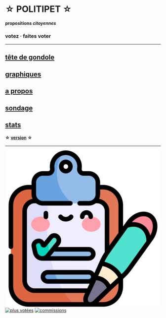 <div id="header" markdown="1" onclick="location='info'">

☆ POLITIPET ☆
=============

#### propositions _citoyennes_

### votez · faites voter

</div>

-----

## [tête de gondole](tdg)
## [graphiques](gfx)
## [a propos](info)
## [sondage](poll)
## [stats](stats)

#### ☆ [version](ver) ☆

-----

<div id="footer" markdown="1">

[![sondage](favicon.ico)](poll/)
[![plus votées][logo an]][most voted]
[![commissions][logo lois]](commission/)

</div>


[logo an]: https://www.assemblee-nationale.fr/assets/images/logo_an_square.png
[logo lois]: https://www.assemblee-nationale.fr/var/ezflow_site/storage/images/3/8/8/9/4589883-1-fre-FR/PICTO_AFF_LOIS_300x300.png
[most voted]: https://petitions.assemblee-nationale.fr/initiatives?order=most_voted
